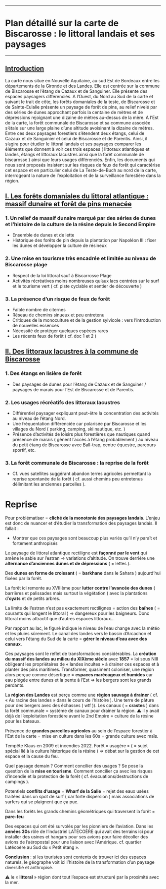 ***
# Plan détaillé sur la carte de Biscarosse : le littoral landais et ses paysages 
***
## <u>Introduction</u> 

La carte nous situe en Nouvelle Aquitaine, au sud Est de Bordeaux entre les départements de la Gironde et des Landes. Elle est centrée sur la commune de Biscarosse et l’étang de Cazaux et de Sanguiner. Elle présente des espaces paysagers différenciés. A l’Ouest, du Nord au Sud de la carte et suivant le trait de côte, les forêts domaniales de la teste, de Biscarosse et de Sainte-Eulalie présente un paysage de forêt de pins,  au relief nivelé par des séries de dunes approchant parfois la centaine de mètres et de dépressions rejoignant une dizaine de mètres au-dessus de la mère. A l’Est de la carte, la forêt communale de Biscarosse et sa commune associée s’étale sur une large plaine d’une altitude avoisinant la dizaine de mètres. Entre ces deux paysages forestiers s’étendent deux étangs, celui de Cazaux et de Sanguinier et celui de Biscarosse et de Parentis. Ainsi, il s’agira pour étudier le littoral landais et ses paysages comparer les éléments que donnent à voir ces trois espaces ( littoraux atlantiques et landes, étangs et littoraux lacustres ainsi que la forêt communale de biscarosse ) ainsi que leurs usages différenciés. Enfin, les documents qui nous sont proposés insistent sur les risques de feux de forêt qui caractérise cet espace et en particulier celui de La Teste-de-Buch au nord de la carte, interrogeant la nature de l’exploitation et de la surveillance forestière dans la région. 

## <u>I. Les forêts domaniales du littoral atlantique : massif dunaire et forêt de pins menacée</u> 

### 1. Un relief de massif dunaire marqué par des séries de dunes et l’histoire de la culture de la résine depuis le Second Empire 

- Ensemble de dunes et de lette 
- Historique des forêts de pin depuis la plantation par Napoléon III : fixer les dunes et développer la culture de résineux

### 2. Une mise en tourisme très encadrée et limitée au niveau de Biscarosse plage 

- Respect de la loi littoral sauf à Biscarrosse Plage 
- Activités récréatives moins nombreuses qu’aux lacs centrées sur le surf et le tourisme vert ( cf. piste cyclable et sentier de découverte )

### 3. La présence d’un risque de feux de forêt 

- Faible nombre de citernes 
- Réseau de chemins sinueux et peu entretenu 
- Critiques de la monoculture et de la gestion sylvicole : vers l’introduction de nouvelles essences 
- Nécessité de protéger quelques espèces rares 
- Les récents feux de forêt ( cf. doc 1 et 2 ) 


## <u>II. Des littoraux lacustres à la commune de Biscarosse</u> 

### 1. Des étangs en lisière de forêt 

- Des paysages de dunes pour l’étang de Cazaux et de Sanguiner / paysages de marais pour l’Est de Biscarosse et de Parentis. 

### 2. Les usages récréatifs des littoraux lacustres 

- Différentiel paysager expliquant peut-être la concentration des activités au niveau de l’étang Nord. 
- Une fréquentation différenciée car polarisée par Biscarosse et les villages du Nord ( parking, camping, ski nautique, etc. )
- Présence d’activités de loisirs plus forestières que nautiques quand présence de marais ( gênent l’accès à l’étang probablement ) au niveau du petit étang de Biscarosse avec Ball-trap, centre équestre, parcours sportif, etc. 

### 3. La forêt communale de Biscarosse : la reprise de la forêt

- Cf. vues satellites suggérant abandon terres agricoles permettant la reprise spontanée de la forêt ( cf. aussi chemins peu entretenus délimitant les anciennes parcelles ). 
# Reprise 

Pour problématiser = **cliché de la monotonie des paysages landais**. L’enjeu est donc de nuancer et d’étudier la transformation des paysages landais. Il fallait : 
- Montrer que ces paysages sont beaucoup plus variés qu’il n’y paraît et fortement anthropisés 

Le paysage de littoral atlantique rectiligne est **façonné par le vent** qui amène le sable sur l’estran ⇒ variations d’altitude. On trouve derrière une **alternance d’anciennes dunes et de dépressions** ( = lettes ). 

Des **dunes en forme de croissant** ( = **barkhane** dans le Sahara ) aujourd’hui fixées par la forêt. 

La forêt ici remonte au XVIIIème pour **lutter contre l’avancée des dunes** ( barrières et palissades mais surtout la végétation ) avec la plantations d’**oyats** et de petits arbres. 

La limite de l’estran n’est pas exactement rectilignes = action des **baïnes** ( = courants qui longent le littoral ) ⇒ dangereux pour les baigneurs. Donc littoral moins attractif que d’autres espaces littoraux… 

Par rapport au lac, le figuré indique le niveau de l’eau change avec la météo et les pluies sûrement. Le canal des landes vers le bassin d’Arcachon et celui vers l’étang du Sud de la carte = **gérer le niveau d’eau avec des canaux**. 

Ces paysages sont le reflet de transformations considérables. La **création du massif des landes au milieu du XIXème siècle** avec **1857** = loi sous NIII obligeant les propriétaires de « landes incultes » à drainer ces espaces et à planter des pins maritimes. Transformer, quasiment coloniser, une région alors perçue comme désertique = **espaces marécageux et humides** car eau piégée entre dunes et la pente à l’Est ⇒ les bergers sont les grands perdants. 

La **région des Landes** est perçu comme une **région sauvage à drainer** ( cf. « Au racine des landes » dans le cours de l’histoire ). Une terre de pâture pour des bergers avec des échasses ( wtf )). Les canaux ( = **crastes** ) dans la forêt communale = système de canaux pour drainer la région. ⚠ il y avait déjà de l’exploitation forestière avant le 2nd Empire = culture de la résine pour les bateaux. 

Présence de **grandes parcelles agricoles** au sein de l’espace forestier à l’Est de la carte = mise en culture dans les 60s = grande culture avec maïs. 

Tempête Klaus en 2009 et incendies 2022. Forêt « usagère » ( = sujet spécial lié à la culture historique de la résine ) ⇒ débat sur la gestion de cet espace et la cause du feu. 

Quel paysage demain ? Comment concilier des usages ? Se pose la question de la **mise en tourisme**. Comment concilier ça avec les risques d’incendie et la protection de la forêt ( cf. évacuations/destructions de campings ). 

Potentiels **conflits d’usage** = **Wharf de la Salie** = rejet des eaux usées traitées dans un spot de surf ( car forte dispersion ) mais associations de surfers qui se plaignent que ça pue. 

Dans les forêts les grands chemins géométriques qui traversent la forêt = **pare-feu**  

Des espaces qui ont été survolés par les pionniers de l’aviation. Dans les **années 30s** rôle de l’industriel LATÉCOÈRE qui avait des terrains ici pour installer des usines et hangars pour ses avions pour faire décoller des avions de l’aéropostal pour une liaison avec l’Amérique. cf. quartier Latécoère au Sud du « Petit étang ». 

**Conclusion** : si les touristes sont contents de trouver ici des espaces naturels, le géographe voit ici l’histoire de la transformation d’un paysage diversifié et anthropisé. 

⚠ le « **littoral** » région dont tout l’espace est structuré par la proximité avec la mer. 


